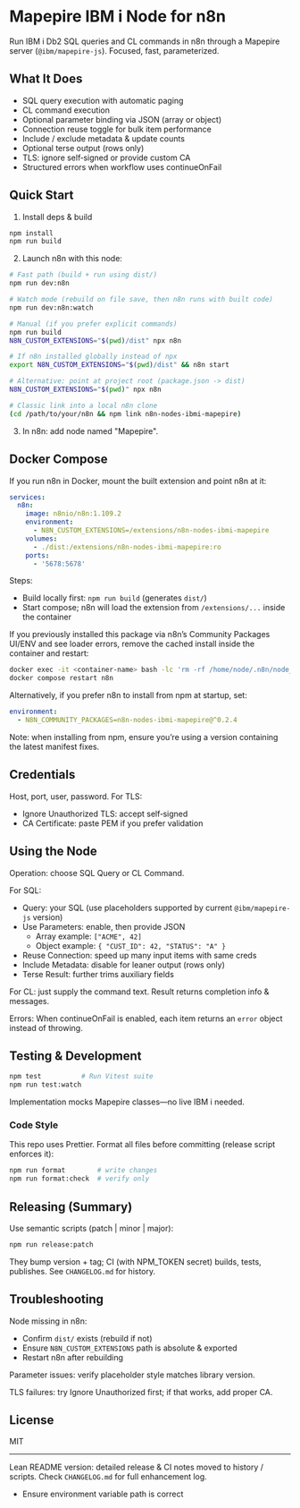 # Mapepire IBM i Node for n8n

Run IBM i Db2 SQL queries and CL commands in n8n through a Mapepire server (`@ibm/mapepire-js`). Focused, fast, parameterized.

## What It Does

- SQL query execution with automatic paging
- CL command execution
- Optional parameter binding via JSON (array or object)
- Connection reuse toggle for bulk item performance
- Include / exclude metadata & update counts
- Optional terse output (rows only)
- TLS: ignore self‑signed or provide custom CA
- Structured errors when workflow uses continueOnFail

## Quick Start

1. Install deps & build

```bash
npm install
npm run build
```

2. Launch n8n with this node:

```bash
# Fast path (build + run using dist/)
npm run dev:n8n

# Watch mode (rebuild on file save, then n8n runs with built code)
npm run dev:n8n:watch

# Manual (if you prefer explicit commands)
npm run build
N8N_CUSTOM_EXTENSIONS="$(pwd)/dist" npx n8n

# If n8n installed globally instead of npx
export N8N_CUSTOM_EXTENSIONS="$(pwd)/dist" && n8n start

# Alternative: point at project root (package.json -> dist)
N8N_CUSTOM_EXTENSIONS="$(pwd)" npx n8n

# Classic link into a local n8n clone
(cd /path/to/your/n8n && npm link n8n-nodes-ibmi-mapepire)
```

3. In n8n: add node named "Mapepire".

## Docker Compose

If you run n8n in Docker, mount the built extension and point n8n at it:

```yaml
services:
  n8n:
    image: n8nio/n8n:1.109.2
    environment:
      - N8N_CUSTOM_EXTENSIONS=/extensions/n8n-nodes-ibmi-mapepire
    volumes:
      - ./dist:/extensions/n8n-nodes-ibmi-mapepire:ro
    ports:
      - '5678:5678'
```

Steps:

- Build locally first: `npm run build` (generates `dist/`)
- Start compose; n8n will load the extension from `/extensions/...` inside the container

If you previously installed this package via n8n’s Community Packages UI/ENV and see loader errors, remove the cached install inside the container and restart:

```bash
docker exec -it <container-name> bash -lc 'rm -rf /home/node/.n8n/node_modules/n8n-nodes-ibmi-mapepire && exit'
docker compose restart n8n
```

Alternatively, if you prefer n8n to install from npm at startup, set:

```yaml
environment:
  - N8N_COMMUNITY_PACKAGES=n8n-nodes-ibmi-mapepire@^0.2.4
```

Note: when installing from npm, ensure you’re using a version containing the latest manifest fixes.

## Credentials

Host, port, user, password. For TLS:

- Ignore Unauthorized TLS: accept self‑signed
- CA Certificate: paste PEM if you prefer validation

## Using the Node

Operation: choose SQL Query or CL Command.

For SQL:

- Query: your SQL (use placeholders supported by current `@ibm/mapepire-js` version)
- Use Parameters: enable, then provide JSON
  - Array example: `["ACME", 42]`
  - Object example: `{ "CUST_ID": 42, "STATUS": "A" }`
- Reuse Connection: speed up many input items with same creds
- Include Metadata: disable for leaner output (rows only)
- Terse Result: further trims auxiliary fields

For CL: just supply the command text. Result returns completion info & messages.

Errors: When continueOnFail is enabled, each item returns an `error` object instead of throwing.

## Testing & Development

```bash
npm test          # Run Vitest suite
npm run test:watch
```

Implementation mocks Mapepire classes—no live IBM i needed.

### Code Style

This repo uses Prettier. Format all files before committing (release script enforces it):

```bash
npm run format        # write changes
npm run format:check  # verify only
```

## Releasing (Summary)

Use semantic scripts (patch | minor | major):

```bash
npm run release:patch
```

They bump version + tag; CI (with NPM_TOKEN secret) builds, tests, publishes. See `CHANGELOG.md` for history.

## Troubleshooting

Node missing in n8n:

- Confirm `dist/` exists (rebuild if not)
- Ensure `N8N_CUSTOM_EXTENSIONS` path is absolute & exported
- Restart n8n after rebuilding

Parameter issues: verify placeholder style matches library version.

TLS failures: try Ignore Unauthorized first; if that works, add proper CA.

## License

MIT

---

Lean README version: detailed release & CI notes moved to history / scripts. Check `CHANGELOG.md` for full enhancement log.

- Ensure environment variable path is correct
